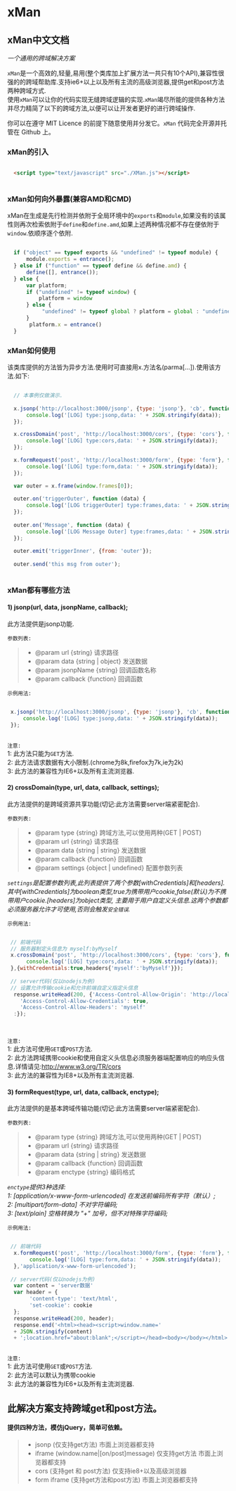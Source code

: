 xMan
============

## xMan中文文档
*一个通用的跨域解决方案*

`xMan`是一个高效的,轻量,易用(整个类库加上扩展方法一共只有10个API),兼容性很强的的跨域帮助库.支持ie6+以上以及所有主流的高级浏览器,提供get和post方法两种跨域方式.<br>
使用`xMan`可以让你的代码实现无缝跨域逻辑的实现.`xMan`竭尽所能的提供各种方法并尽力精简了以下的跨域方法,以便可以让开发者更好的进行跨域操作.

你可以在遵守 MIT Licence 的前提下随意使用并分发它。`xMan` 代码完全开源并托管在 Github 上。

### xMan的引入
```html

  <script type="text/javascript" src="./XMan.js"></script>
    
```
### xMan如何向外暴露(兼容AMD和CMD)

xMan在生成是先行检测并依附于全局环境中的`exports`和`module`,如果没有的该属性则再次检索依附于`define`和`define.amd`,如果上述两种情况都不存在便依附于`window`.依顺序逐个依附.

```js

  if ("object" == typeof exports && "undefined" != typeof module) {
      module.exports = entrance();
  } else if ("function" == typeof define && define.amd) {
      define([], entrance());
  } else {
      var platform;
      if ("undefined" != typeof window) {
          platform = window
      } else {
           "undefined" != typeof global ? platform = global : "undefined" != typeof self && (platform = self)
      }
       platform.x = entrance()
  }

```

### xMan如何使用

该类库提供的方法皆为异步方法.使用时可直接用x.方法名(parma[...]).使用该方法.如下:

```js

  // 本事例仅做演示.
    
  x.jsonp('http://localhost:3000/jsonp', {type: 'jsonp'}, 'cb', function (data) {
      console.log('[LOG] type:jsonp,data: ' + JSON.stringify(data));
  });

  x.crossDomain('post', 'http://localhost:3000/cors', {type: 'cors'}, function (data) {
      console.log('[LOG] type:cors,data: ' + JSON.stringify(data));
  });

  x.formRequest('post', 'http://localhost:3000/form', {type: 'form'}, function (data) {
      console.log('[LOG] type:form,data: ' + JSON.stringify(data));
  });

  var outer = x.frame(window.frames[0]);
    
  outer.on('triggerOuter', function (data) {
      console.log('[LOG triggerOuter] type:frames,data: ' + JSON.stringify(data))
  });
    
  outer.on('Message', function (data) {
      console.log('[LOG Message Outer] type:frames,data: ' + JSON.stringify(data))
  });
    
  outer.emit('triggerInner', {from: 'outer'});
    
  outer.send('this msg from outer');
    
```

### xMan都有哪些方法

#### 1) jsonp(url, data, jsonpName, callback);
此方法提供是jsonp功能.

`参数列表:`
>+ @param url         {string} 请求路径
>+ @param data        {string | object} 发送数据
>+ @param jsonpName   {string} 回调函数名称
>+ @param callback    {function} 回调函数
  
`示例用法:`

```js

 x.jsonp('http://localhost:3000/jsonp', {type: 'jsonp'}, 'cb', function (data) {
     console.log('[LOG] type:jsonp,data: ' + JSON.stringify(data));
 });
    
```

`注意:`<br/>
1: 此方法只能为`GET`方法.<br/>
2: 此方法请求数据有大小限制.(chrome为8k,firefox为7k,ie为2k)<br/>
3: 此方法的兼容性为IE6+以及所有主流浏览器.<br/>

#### 2) crossDomain(type, url, data, callback, settings);
此方法提供的是跨域资源共享功能(切记:此方法需要server端紧密配合).

`参数列表:`
>+ @param type         {string} 跨域方法,可以使用两种(GET | POST)
>+ @param url        {string} 请求路径
>+ @param data      {string | string} 发送数据
>+ @param callback    {function} 回调函数
>+ @param settings    {object | undefined} 配置参数列表

*`settings`是配置参数列表,此列表提供了两个参数[withCredentials]和[headers].其中[withCredentials]为boolean类型,true为携带用户cookie,false(默认)为不携带用户cookie.[headers]为object类型,
主要用于用户自定义头信息.这两个参数都必须服务器允许才可使用,否则会触发`安全错误`.*

`示例用法:`

```js

 // 前端代码
 // 服务器制定头信息为 myself:byMyself
 x.crossDomain('post', 'http://localhost:3000/cors', {type: 'cors'}, function (data) {
      console.log('[LOG] type:cors,data: ' + JSON.stringify(data));
 },{withCredentials:true,headers{'myself':'byMyself'}});
 
 // server代码(仅以nodejs为例)
 // 设置允许传输cookie和允许前端自定义指定头信息
  response.writeHead(200, {'Access-Control-Allow-Origin': 'http://localhost:63342',// 
    'Access-Control-Allow-Credentials': true,
    'Access-Control-Allow-Headers': 'myself'
  :});
 
    
```

`注意:`<br/>
1: 此方法可使用`GET`或`POST`方法.<br/>
2: 此方法跨域携带cookie和使用自定义头信息必须服务器端配置响应的响应头信息.详情请见:http://www.w3.org/TR/cors<br/>
3: 此方法的兼容性为IE8+以及所有主流浏览器.<br/>

#### 3) formRequest(type, url, data, callback, enctype);
此方法提供的是基本跨域传输功能(切记:此方法需要server端紧密配合).

`参数列表:`
>+ @param type         {string} 跨域方法,可以使用两种(GET | POST)
>+ @param url        {string} 请求路径
>+ @param data      {string | string} 发送数据
>+ @param callback    {function} 回调函数
>+ @param enctype    {string} 编码格式

*`enctype`提供3种选择:<br/>
 1:  [application/x-www-form-urlencoded] 在发送前编码所有字符（默认）;<br/>
 2:  [multipart/form-data] 不对字符编码; <br/>
 3:  [text/plain] 空格转换为 "+" 加号，但不对特殊字符编码;*

`示例用法:`

```js

 // 前端代码
  x.formRequest('post', 'http://localhost:3000/form', {type: 'form'}, function (data) {
       console.log('[LOG] type:form,data: ' + JSON.stringify(data));
  },'application/x-www-form-urlencoded');
 
 // server代码(仅以nodejs为例)
  var content = 'server数据' 
  var header = {
       'content-type': 'text/html',
       'set-cookie': cookie
  };
  response.writeHead(200, header);
  response.end('<html><head><script>window.name=' 
  + JSON.stringify(content) 
  + ';location.href="about:blank";</script></head><body></body></html>');
 
```

`注意:`<br/>
1: 此方法可使用`GET`或`POST`方法.<br/>
2: 此方法可以默认为携带cookie<br/>
3: 此方法的兼容性为IE6+以及所有主流浏览器.<br/>

## 此解决方案支持跨域get和post方法。
#### 提供四种方法，模仿jQuery，简单可依赖。

>+   jsonp  (仅支持get方法)  市面上浏览器都支持
>+   iframe  (window.name|[on/post]message)  仅支持get方法 市面上浏览器都支持
>+   cors  (支持get 和 post方法)  仅支持ie8+以及高级浏览器
>+   form  iframe (支持get方法和post方法)  市面上浏览器都支持
